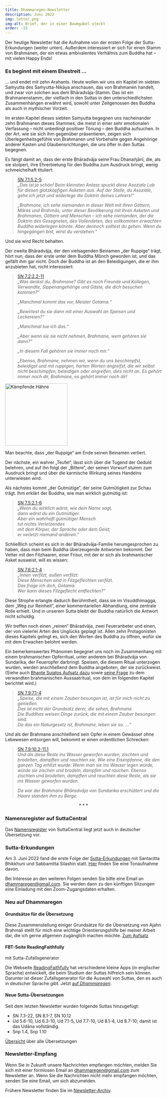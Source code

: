 ```yaml
---
title: Dhammaregen-Newsletter
description: Juni 2022
img: letter.png
img-alt: Brief, der in einer Baumgabel steckt
order: -15
---
```


Der heutige Newsletter hat die Aufnahme von der ersten Folge der Sutta-Erkundungen (weiter unten). Außerdem interessiert er sich für einen Stamm von Brahmanen, der ein etwas ambivalentes Verhältnis zum Buddha hat – mit vielen Happy Ends!

### Es beginnt mit einem Ehestreit …

… und endet mit zehn Arahants. Heute wollen wir uns ein Kapitel im siebten Saṁyutta des Saṁyutta-Nikāya anschauen, das von Brahmanen handelt, und zwar von solchen aus dem Bhāradvāja-Stamm. Das ist ein Brahmanenstamm, der vielfach in den Suttas in den unterschiedlichsten Zusammenhängen erwähnt wird, sowohl unter Zeitgenossen des Buddha als auch in mythischer Vorzeit.

Im ersten Kapitel dieses siebten Saṁyutta begegnen uns nacheinander zehn Brahmanen dieses Stammes, die meist in einer sehr emotionalen Verfassung – nicht unbedingt positiver Tönung – den Buddha aufsuchen. In der Art, wie sie sich ihm gegenüber präsentieren, zeigen sich Überlegenheitsgefühle von Brahmanen und Vorbehalte gegen Angehörige anderer Kasten und Glaubensrichtungen, die uns öfter in den Suttas begegnen. 

Es fängt damit an, dass der erste Bhāradvāja seine Frau Dhanañjānī, die, als sie stolpert, ihre Ehrerbietung für den Buddha zum Ausdruck bringt, wenig schmeichelhaft tituliert:

>[SN 7.1:5.2-5](#/sutta/sn7.1:5.2/de/sabbamitta)  
>*„Das ist ja schön! Beim kleinsten Anlass spuckt diese Asoziale Lob für diesen glatzköpfigen Asketen aus. Auf der Stelle, du Asoziale, gehe ich jetzt und widerlege die Doktrin deines Lehrers!“* 
>
>*„Brahmane, ich sehe niemanden in dieser Welt mit ihren Göttern, Māras und Brahmās, unter dieser Bevölkerung mit ihren Asketen und Brahmanen, Göttern und Menschen – ich sehe niemanden, der die Doktrin des Gesegneten, des Vollendeten, des vollkommen erwachten Buddha widerlegen könnte. Aber dennoch solltest du gehen. Wenn du hingegangen bist, wirst du verstehen.“*

Und sie wird Recht behalten.

Der zweite Bhāradvāja, der den vielsagenden Beinamen „der Ruppige“ trägt, hört nun, dass der erste unter dem Buddha Mönch geworden ist, und das gefällt ihm gar nicht. Doch der Buddha ist an den Beleidigungen, die er ihm anzubieten hat, nicht interessiert:

>[SN 7.2:2.2-11](#/sutta/sn7.2:2.2/de/sabbamitta)  
>*„Was denkst du, Brahmane? Gibt es noch Freunde und Kollegen, Verwandte, Sippenangehörige und Gäste, die dich besuchen kommen?“* 
>
>*„Manchmal kommt das vor, Meister Gotama.“* 
>
>*„Bewirtest du sie dann mit einer Auswahl an Speisen und Leckereien?“* 
>
>*„Manchmal tue ich das.“* 
>
>*„Aber wenn sie sie nicht nehmen, Brahmane, wem gehören sie dann?“* 
>
>*„In diesem Fall gehören sie immer noch mir.“* 
>
>*„Ebenso, Brahmane, nehmen wir, wenn du uns beschimpfst, beleidigst und mit ruppigen, harten Worten angreifst, die wir selbst nicht beschimpfen, beleidigen oder angreifen, dies nicht an. Es gehört immer noch dir, Brahmane, es gehört immer noch dir!*

<a title="Foto von adamtepi auf Pixaby" href="https://pixabay.com/de/photos/hahn-h%c3%a4hne-kampf-5885902/"><img height="200" alt="Kämpfende Hähne" src="https://cdn.pixabay.com/photo/2021/01/03/23/24/cock-5885902_960_720.jpg"></a>

Man beachte, dass „der Ruppige“ am Ende seinen Beinamen verliert.

Der nächste, ein wahrer „Teufel“, lässt sich über die Tugend der Geduld belehren, und auf ihn folgt der „Bittere“, der seinen Vorwurf stumm zum Ausdruck bringt und über die karmische Wirkung seines Handelns unterwiesen wird.

Als nächstes kommt „der Gutmütige“, der seine Gutmütigkeit zur Schau trägt. Ihm erklärt der Buddha, wie man wirklich gutmütig ist:

>[SN 7.5:2.1-6](#/sutta/sn7.5:2.1/de/sabbamitta)  
>*„Wenn du wirklich wärst, wie dein Name sagt,*  
>*dann wärst du ein Gutmütiger.*  
>*Aber ein wahrhaft gutmütiger Mensch*  
>*tut nichts Verletzendes*  
>*mit dem Körper, der Sprache oder dem Geist;*  
>*er verletzt niemand anderen.“*

Schließlich scheint es sich in der Bhāradvāja-Familie herumgesprochen zu haben, dass man beim Buddha überzeugende Antworten bekommt. Der Vetter mit den Filzhaaren, einer Frisur, mit der er sich als brahmanischer Asket ausweist, will es wissen:

>[SN 7.6:2.1-4](#/sutta/sn7.6:2.1/de/sabbamitta)  
>*„Innen verfilzt, außen verfilzt:*  
>*Diese Menschen sind in Filzgeflechten verfilzt.*  
>*Das frage ich dich, Gotama:*  
>*Wer kann dieses Filzgeflecht entflechten?“*

Diese Strophe erlangte dadurch Berühmtheit, dass sie im Visuddhimagga, dem „Weg zur Reinheit“, einer kommentariellen Abhandlung, eine zentrale Rolle erhielt. Und in unserem Sutta bleibt der Buddha natürlich die Antwort nicht schuldig.

Wir treffen noch einen „reinen“ Bhāradvāja, zwei Feueranbeter und einen, der von vielerlei Arten des Unglücks geplagt ist. Allen zehn Protagonisten dieses Kapitels gelingt es, sich den Worten des Buddha zu öffnen, wofür sie mit dem Erwachen belohnt werden.

Ein bemerkenswertes Phänomen begegnet uns noch im Zusammenhang mit einem brahmanischen Opferritual, unter anderem bei Bhāradvāja von Sundarika, der Feueropfer darbringt. Speisen, die diesem Ritual unterzogen wurden, werden anschließend dem Buddha angeboten, der sie zurückweist. (Siehe auch [Bhante Sujatos Aufsatz dazu](https://discourse.suttacentral.net/t/on-chanting-and-enchanting/3376) sowie [seine Frage](https://discourse.suttacentral.net/t/does-the-sowing-ritual-of-kasibharadvaja-have-any-vedic-basis/24808) zu dem verwandten brahmanischen Aussaatritual, von dem im folgenden Kapitel berichtet wird.)

>[SN 7.9:7.1-4](#/sutta/sn7.9:7.1/de/sabbamitta)  
>*„Speise, die mit einem Zauber besungen ist, ist für mich nicht zu genießen.*  
>*Das ist nicht der Grundsatz derer, die sehen, Brahmane.*  
>*Die Buddhas weisen Dinge zurück, die mit einem Zauber besungen sind.*  
>*Da das ein Naturgesetz ist, Brahmane, leben sie so. …“*

Und als der Brahmane anschließend sein Opfer in einem Gewässer ohne Lebewesen entsorgen will, bekommt er einen ordentlichen Schrecken:

>[SN 7.9:10.2-11.1](#/sutta/sn7.9:10.2/de/sabbamitta)  
>*Und als diese Reste ins Wasser geworfen wurden, zischten und brodelten, dampften und rauchten sie. Wie eine Eisenpfanne, die den ganzen Tag erhitzt wurde: Wenn man sie ins Wasser legen würde, würde sie zischen und brodeln, dampfen und rauchen. Ebenso zischten und brodelten, dampften und rauchten diese Reste, als sie ins Wasser geworfen wurden.*
>
>*Da war der Brahmane Bhāradvāja von Sundarika erschüttert und die Haare standen ihm zu Berge.*

<div style="text-align: center;">* * *</div>

### Namensregister auf SuttaCentral

Das [Namensregister](https://suttacentral.net/names?lang=de) von SuttaCentral liegt jetzt auch in deutscher Übersetzung vor.

### Sutta-Erkundungen 

Am 3. Juni 2022 fand die erste Folge der [Sutta-Erkundungen](#/wiki/erkundung) mit Santacitta Bhikkhuni und Sabbamitta Silashin statt. [Hier](https://av.dharmaseed.org/talks/70946/?access_key=6B7ywiZsCP) finden Sie eine Tonaufnahme davon. 

Bei Interesse an den weiteren Folgen senden Sie bitte eine Email an [dhammaregen@gmail.com](mailto:dhammaregen@gmail.com). Sie werden dann zu den künftigen Sitzungen eine Einladung mit den Zoom-Zugangsdaten erhalten.

### Neu auf Dhammaregen

#### Grundsätze für die Übersetzung

Diese Zusammenstellung einiger Grundsätze für die Übersetzung von Ajahn Brahmali stellt für mich eine wichtige Orientierungshilfe bei meiner Arbeit dar, die ich gerne allgemein zugänglich machen möchte. [Zum Aufsatz](#/wiki/uebersetzung/grundsaetze)

#### FBT-Seite ReadingFaithfully

mit Sutta-Zufallsgenerator

Die Webseite [ReadingFaithfully](https://readingfaithfully.org/) hat verschiedene kleine Apps (in englischer Sprache) entwickelt, die beim Studium der Suttas hilfreich sein können. Darunter ist dieser Zufallsgenerator für die Auswahl von Suttas, den es auch in deutscher Sprache gibt. Jetzt [auf *Dhammaregen*](#/wiki/webseiten/readingfaithfully).

#### Neue Sutta-Übersetzungen

Seit dem letzten Newsletter wurden folgende Suttas hinzugefügt:
- SN 7.3-22, SN 8.1-7, SN 10.12
- Ud 5.6-10, Ud 6.3-10, Ud 7.1-5, Ud 7.7-10, Ud 8.1-4, Ud 8.7-10; damit ist das Udāna vollständig.
- Snp 1.4, Snp 1.10

[Übersicht](#/wiki/uebersetzung/uebersicht) über alle Übersetzungen

### Newsletter-Empfang

Wenn Sie in Zukunft unsere Nachrichten empfangen möchten, melden Sie sich mit einer formlosen Email an [dhammaregen@gmail.com](mailto:dhammaregen@gmail.com) zum Newsletter an. Wenn Sie die Nachrichten nicht mehr empfangen möchten, senden Sie eine Email, um sich abzumelden.

Frühere Newsletter finden Sie im [Newsletter-Archiv](#/wiki/news/inhalt).